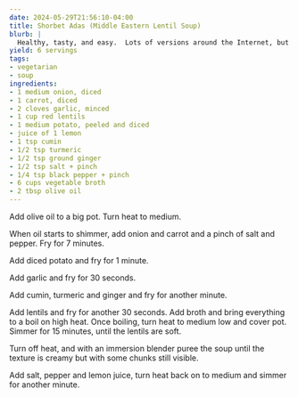 ```yaml
---
date: 2024-05-29T21:56:10-04:00
title: Shorbet Adas (Middle Eastern Lentil Soup)
blurb: |
  Healthy, tasty, and easy.  Lots of versions around the Internet, but this one is mine
yield: 6 servings
tags:
- vegetarian
- soup
ingredients:
- 1 medium onion, diced
- 1 carrot, diced
- 2 cloves garlic, minced
- 1 cup red lentils
- 1 medium potato, peeled and diced
- juice of 1 lemon
- 1 tsp cumin
- 1/2 tsp turmeric
- 1/2 tsp ground ginger
- 1/2 tsp salt + pinch
- 1/4 tsp black pepper + pinch
- 6 cups vegetable broth
- 2 tbsp olive oil
---
```


Add olive oil to a big pot.  Turn heat to medium.

When oil starts to shimmer, add onion and carrot and a pinch of salt and
pepper.  Fry for 7 minutes.

Add diced potato and fry for 1 minute.

Add garlic and fry for 30 seconds.

Add cumin, turmeric and ginger and fry for another minute.

Add lentils and fry for another 30 seconds.  Add broth and bring everything
to a boil on high heat.  Once boiling, turn heat to medium low and cover
pot.  Simmer for 15 minutes, until the lentils are soft.

Turn off heat, and with an immersion blender puree the soup until the
texture is creamy but with some chunks still visible.

Add salt, pepper and lemon juice, turn heat back on to medium and simmer for
another minute.

